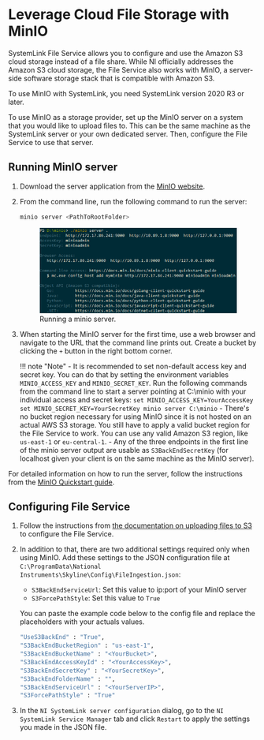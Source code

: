 # Leverage Cloud File Storage with MinIO

SystemLink File Service allows you to configure and use the Amazon S3 cloud storage instead of a file share. While NI officially addresses the Amazon S3 cloud storage, the File Service also works with MinIO, a server-side software storage stack that is compatible with Amazon S3.

To use MinIO with SystemLink, you need SystemLink version 2020 R3 or later.

To use MinIO as a storage provider, set up the MinIO server on a system that you would like to upload files to. This can be the same machine as the SystemLink server or your own dedicated server. Then, configure the File Service to use that server.

## Running MinIO server

1. Download the server application from the [MinIO website](https://min.io/download).

2. From the command line, run the following command to run the server:

    ```bash
    minio server <PathToRootFolder>
    ```

    <figure>
    <img src="../../img/minio-server.png" width="500" />
    <figcaption>Running a minio server.</figcaption>
    </figure>

3. When starting the MinIO server for the first time, use a web browser and navigate to the URL that the command line prints out. Create a bucket by clicking the `+` button in the right bottom corner.

    !!! note "Note"
        - It is recommended to set non-default access key and secret key. You can do that by setting the environment variables `MINIO_ACCESS_KEY` and `MINIO_SECRET_KEY`. Run the following commands from the command line to start a server pointing at C:\minio with your individual access and secret keys:
        ```
        set MINIO_ACCESS_KEY=YourAccessKey
        set MINIO_SECRET_KEY=YourSecretKey
        minio server C:\minio
        ```
        - There's no bucket region necessary for using MinIO since it is not hosted on an actual AWS S3 storage. You still have to apply a valid bucket region for the File Service to work. You can use any valid Amazon S3 region, like `us-east-1` or `eu-central-1`.
        - Any of the three endpoints in the first line of the minio server output are usable as `S3BackEndSecretKey` (for localhost given your client is on the same machine as the MinIO server).

For detailed information on how to run the server, follow the instructions from the [MinIO Quickstart guide](https://docs.min.io/docs/minio-quickstart-guide.html).

## Configuring File Service

1. Follow the instructions from [the documentation on uploading files to S3](https://www.ni.com/documentation/de/systemlink/latest/data/uploading-files-to-amazon-s3) to configure the File Service.

2. In addition to that, there are two additional settings required only when using MinIO. Add these settings to the JSON configuration file at `C:\ProgramData\National Instruments\Skyline\Config\FileIngestion.json`:

    - `S3BackEndServiceUrl`: Set this value to ip:port of your MinIO server
    - `S3ForcePathStyle`: Set this value to `True`

    You can paste the example code below to the config file and replace the placeholders with your actuals values.

    ```bash
    "UseS3BackEnd" : "True",
    "S3BackEndBucketRegion" : "us-east-1",
    "S3BackEndBucketName" : "<YourBucket>",
    "S3BackEndAccessKeyId" : "<YourAccessKey>",
    "S3BackEndSecretKey" : "<YourSecretKey>",
    "S3BackEndFolderName" : "",
    "S3BackEndServiceUrl" : "<YourServerIP>",
    "S3ForcePathStyle" : "True"
    ```

3. In the `NI SystemLink server configuration` dialog, go to the `NI SystemLink Service Manager` tab and click `Restart` to apply the settings you made in the JSON file.
